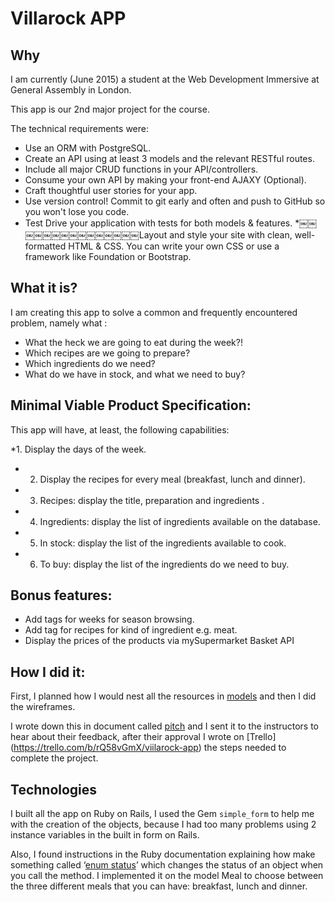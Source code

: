 # Villarock APP
## Why

I am currently (June 2015) a student at the Web Development Immersive at General Assembly in London.

This app is our 2nd major project for the course.

The technical requirements were:

* Use an ORM with PostgreSQL.
* Create an API using at least 3 models and the relevant RESTful routes.
* Include all major CRUD functions in your API/controllers.
* Consume your own API by making your front-end AJAXY (Optional).
* Craft thoughtful user stories for your app.
* Use version control! Commit to git early and often and push to GitHub so you won't lose you code. 
* Test Drive your application with tests for both models & features.
*￼￼￼￼￼￼￼￼￼￼￼￼￼￼￼Layout and style your site with clean, well-formatted HTML & CSS. You can write your own CSS or use a framework like Foundation or Bootstrap.

## What it is?

I am creating this app to solve a common and frequently encountered problem, namely what :

* What the heck we are going to eat during the week?! 
* Which recipes are we going to prepare? 
* Which ingredients do we need? 
* What do we have in stock, and what we need to buy?

## Minimal Viable Product Specification:
This app will have, at least, the following capabilities:

*1. Display the days of the week.
* 2. Display the recipes for every meal (breakfast, lunch and dinner).
* 3. Recipes: display the title, preparation and ingredients .
* 4. Ingredients: display the list of ingredients available on the database.
* 5. In stock: display the list of the ingredients available to cook.
* 6. To buy: display the list of the ingredients do we need to buy.

## Bonus features:

* Add tags for weeks for season browsing.
* Add tag for recipes for kind of ingredient e.g. meat.
* Display the prices of the products via mySupermarket Basket API

## How I did it:
First, I planned how I would nest all the resources in [models](http://pataruco.s3.amazonaws.com/ga/villarock_app/models_3.pdf) and then I did the wireframes.

I wrote down this in document called [pitch](http://pataruco.s3.amazonaws.com/ga/villarock_app/pitch_villarock.pdf) and I sent it to the instructors to hear about their feedback, after their approval I wrote on [Trello] (https://trello.com/b/rQ58vGmX/viilarock-app) the steps needed to complete the project.

## Technologies
I built all the app on Ruby on Rails, I used the Gem `simple_form` to help me with the creation of the objects, because I had too many problems using 2 instance variables in the built in form on Rails.

Also, I found instructions in the  Ruby documentation explaining how make something called ‘[enum status](http://edgeapi.rubyonrails.org/classes/ActiveRecord/Enum.html)’ which changes the status of an object when you call the method. I implemented it  on the model Meal to choose between the three different meals that you can have: breakfast, lunch and dinner.